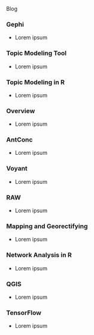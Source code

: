 Blog
### Gephi
- Lorem ipsum
### Topic Modeling Tool
- Lorem ipsum
### Topic Modeling in R
- Lorem ipsum
### Overview
- Lorem ipsum
### AntConc
- Lorem ipsum
### Voyant
- Lorem ipsum
### RAW
- Lorem ipsum
### Mapping and Georectifying
- Lorem ipsum
### Network Analysis in R
- Lorem ipsum
### QGIS
- Lorem ipsum
### TensorFlow
- Lorem ipsum
